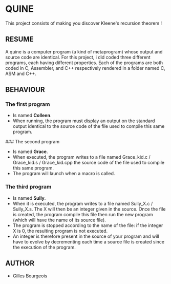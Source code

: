 # QUINE
This project consists of making you discover Kleene's recursion theorem !

## RESUME
A quine is a computer program (a kind of metaprogram) whose output and source code are identical.
For this project, i did coded three different programs, each having different
properties. Each of the programs are both coded in C, Assembler, and C++
respectively rendered in a folder named C, ASM and C++.

## BEHAVIOUR
### The first program
+ Is named __Colleen__.
+ When running, the program must display an output on the standard output
  identical to the source code of the file used to compile this same program.

### The second program
+ Is named __Grace__.
+ When executed, the program writes to a file named Grace_kid.c / Grace_kid.s / Grace_kid.cpp
  the source code of the file used to compile this same program.
+ The program will launch when a macro is called.

### The third program
+ Is named __Sully__.
+ When it is executed, the program writes to a file named Sully_X.c / Sully_X.s.
  The X will then be an integer given in the source. Once the file is created, the program
  compile this file then run the new program (which will have the name of its source file).
+ The program is stopped according to the name of the file: if the integer X is 0,
  the resulting program is not executed.
+ An integer is therefore present in the source of your program and will have to evolve
  by decrementing each time a source file is created since the execution of the
  program.

## AUTHOR
+ Gilles Bourgeois